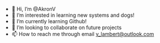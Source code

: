 - 👋 Hi, I’m @AkronV
- 👀 I’m interested in learning new systems and dogs!
- 🌱 I’m currently learning Github!
- 💞️ I’m looking to collaborate on future projects
- 📫 How to reach me through email v_lambert@outlook.com

<!---
AkronV/AkronV is a ✨ special ✨ repository because its `README.md` (this file) appears on your GitHub profile.
You can click the Preview link to take a look at your changes.
--->
